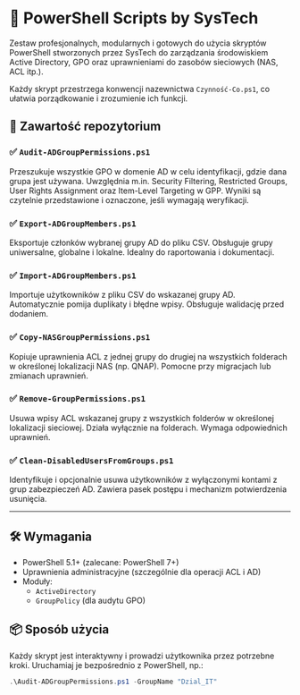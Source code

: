 # 📂 PowerShell Scripts by SysTech

Zestaw profesjonalnych, modularnych i gotowych do użycia skryptów PowerShell stworzonych przez SysTech do zarządzania środowiskiem Active Directory, GPO oraz uprawnieniami do zasobów sieciowych (NAS, ACL itp.).

Każdy skrypt przestrzega konwencji nazewnictwa `Czynność-Co.ps1`, co ułatwia porządkowanie i zrozumienie ich funkcji.

## 🧰 Zawartość repozytorium

### ✅ `Audit-ADGroupPermissions.ps1`
Przeszukuje wszystkie GPO w domenie AD w celu identyfikacji, gdzie dana grupa jest używana. Uwzględnia m.in. Security Filtering, Restricted Groups, User Rights Assignment oraz Item-Level Targeting w GPP. Wyniki są czytelnie przedstawione i oznaczone, jeśli wymagają weryfikacji.

### ✅ `Export-ADGroupMembers.ps1`
Eksportuje członków wybranej grupy AD do pliku CSV. Obsługuje grupy uniwersalne, globalne i lokalne. Idealny do raportowania i dokumentacji.

### ✅ `Import-ADGroupMembers.ps1`
Importuje użytkowników z pliku CSV do wskazanej grupy AD. Automatycznie pomija duplikaty i błędne wpisy. Obsługuje walidację przed dodaniem.

### ✅ `Copy-NASGroupPermissions.ps1`
Kopiuje uprawnienia ACL z jednej grupy do drugiej na wszystkich folderach w określonej lokalizacji NAS (np. QNAP). Pomocne przy migracjach lub zmianach uprawnień.

### ✅ `Remove-GroupPermissions.ps1`
Usuwa wpisy ACL wskazanej grupy z wszystkich folderów w określonej lokalizacji sieciowej. Działa wyłącznie na folderach. Wymaga odpowiednich uprawnień.

### ✅ `Clean-DisabledUsersFromGroups.ps1`
Identyfikuje i opcjonalnie usuwa użytkowników z wyłączonymi kontami z grup zabezpieczeń AD. Zawiera pasek postępu i mechanizm potwierdzenia usunięcia.

---

## 🛠️ Wymagania

- PowerShell 5.1+ (zalecane: PowerShell 7+)
- Uprawnienia administracyjne (szczególnie dla operacji ACL i AD)
- Moduły:
  - `ActiveDirectory`
  - `GroupPolicy` (dla audytu GPO)

## 📦 Sposób użycia

Każdy skrypt jest interaktywny i prowadzi użytkownika przez potrzebne kroki. Uruchamiaj je bezpośrednio z PowerShell, np.:

```powershell
.\Audit-ADGroupPermissions.ps1 -GroupName "Dzial_IT"

